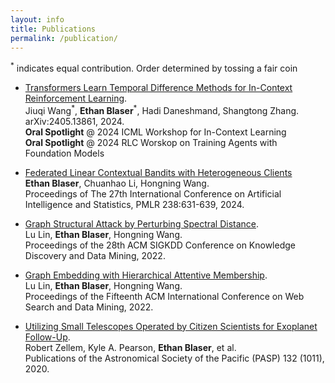 ```yaml
---
layout: info
title: Publications 
permalink: /publication/
---
```


<sup>*</sup> indicates equal contribution. Order determined by tossing a fair coin

- [Transformers Learn Temporal Difference Methods for In-Context Reinforcement Learning](https://arxiv.org/abs/2405.13861).  
Jiuqi Wang<sup>\*</sup>, **Ethan Blaser**<sup>\*</sup>, Hadi Daneshmand, Shangtong Zhang.  
arXiv:2405.13861, 2024.  
**Oral Spotlight** @ 2024 ICML Workshop for In-Context Learning  
**Oral Spotlight** @ 2024 RLC Worskop on Training Agents with Foundation Models  

- [Federated Linear Contextual Bandits with Heterogeneous Clients](https://proceedings.mlr.press/v238/blaser24a/blaser24a.pdf)  
**Ethan Blaser**, Chuanhao Li, Hongning Wang.  
Proceedings of The 27th International Conference on Artificial Intelligence and Statistics, PMLR 238:631-639, 2024.  

- [Graph Structural Attack by Perturbing Spectral Distance](https://dl.acm.org/doi/pdf/10.1145/3534678.3539435).  
Lu Lin, **Ethan Blaser**, Hongning Wang.  
Proceedings of the 28th ACM SIGKDD Conference on Knowledge Discovery and Data Mining, 2022.  

- [Graph Embedding with Hierarchical Attentive Membership](https://dl.acm.org/doi/pdf/10.1145/3488560.3498499).  
Lu Lin, **Ethan Blaser**, Hongning Wang.  
Proceedings of the Fifteenth ACM International Conference on Web Search and Data Mining, 2022.  

- [Utilizing Small Telescopes Operated by Citizen Scientists for Exoplanet Follow-Up](https://arxiv.org/pdf/2003.09046).  
Robert Zellem, Kyle A. Pearson, **Ethan Blaser**, et al.   
Publications of the Astronomical Society of the Pacific (PASP) 132 (1011), 2020.

